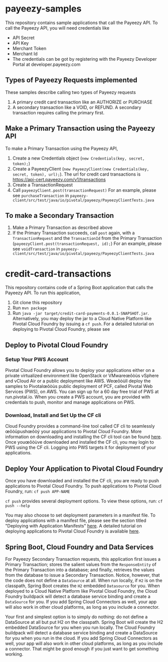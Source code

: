 # payeezy-samples
This repository contains sample applications that call the Payeezy API.
To call the Payeezy API, you will need credentials like
* API Secret
* API Key
* Merchant Token
* Merchant Id
* The credentials can be got by registering with the Payeezy Developer Portal at developer.payeezy.com

## Types of Payeezy Requests implemented
These samples describe calling two types of Payeezy requests
1. A primary credit card transaction like an AUTHORIZE or PURCHASE
2. A secondary transaction like a VOID, or REFUND. A secondary transaction requires calling the primary first.

## Make a Primary Transaction using the Payeezy API
To make a Primary Transaction using the Payeezy API, 
1. Create a new Credentials object (`new Credentials(key, secret, token);`)
2. Create a PayeezyClient (`new PayeezyClient(new Credentials(key, secret, token), url);`). The url for credit card transactions is https://api-cert.payeezy.com/v1/transactions
3. Create a TransactionRequest
4. Call `payeezyClient.post(transactionRequest)`
For an example, please see `purchaseTransaction` in `payeezy-client/src/test/java/io/pivotal/payeezy/PayeezyClientTests.java`

## To make a Secondary Transaction
1. Make a Primary Transaction as described above
2. If the Primary Transaction succeeds, call `post` again, with a `TransactionRequest` and the `TransactionId` from the Primary Transaction (`payeezyClient.post(transactionRequest, id);`)
For an example, please see `voidTransaction` in `payeezy-client/src/test/java/io/pivotal/payeezy/PayeezyClientTests.java`


# credit-card-transactions
This repository contains code of a Spring Boot application that calls the Payeezy API.
To run this application,
1. Git clone this repository
2. Run `mvn package`
3. Run `java -jar target/credit-card-payments-0.0.1-SNAPSHOT.jar`. Alternatively, you may deploy the jar to a Cloud Native Platform like Pivotal Cloud Foundry by issuing a `cf push`. For a detailed tutorial on deploying to Pivotal Cloud Foundry, please see

## Deploy to Pivotal Cloud Foundry
### Setup Your PWS Account 
Pivotal Cloud Foundry allows you to deploy your applications either on a private virtualized environment like OpenStack or VMwareœôòùs vSphere and vCloud Air or a public deployment like AWS. Weœôòùll deploy the samples to Pivotalœôòùs public deployment of PCF, called Pivotal Web Services (PWS), on AWS. You can sign up for a 60 day free trial of PWS at run.pivotal.io. When you create a PWS account, you are provided with credentials to push, monitor and manage applications on PWS.

### Download, Install and Set Up the CF cli 
Cloud Foundry provides a command-line tool called CF cli to seamlessly œôòüpushœôòý your applications to Pivotal Cloud Foundry. More information on downloading and installing the CF cli tool can be found [here](http://docs.run.pivotal.io/starting/#install-login). Once youœôòùve downloaded and installed the CF cli, you may login to PWS using the CF cli. Logging into PWS targets it for deployment of your applications.

## Deploy Your Application to Pivotal Cloud Foundry 
Once you have downloaded and installed the CF cli, you are ready to push applications to Pivotal Cloud Foundry. 
To push applications to Pivotal Cloud Foundry, run:
`cf push APP-NAME`

`cf push` provides several deployment options. To view these options, run:
`cf push --help`

You may also choose to set deployment parameters in a manifest file. To deploy applications with a manifest file, please see the section titled "Deploying with Application Manifests" [here](http://docs.run.pivotal.io/devguide/deploy-apps/manifest.html). A detailed tutorial on deploying applications to Pivotal Cloud Foundry is available [here](http://docs.run.pivotal.io/devguide/deploy-apps/deploy-app.html).

## Spring Boot, Cloud Foundry and Data Services
For Payeezy Secondary Transaction requests, this application first issues a Primary Transaction; stores the salient values from the `ResponseEntity` of the Primary Transaction into a database; and finally, retrieves the values from the database to issue a Secondary Transaction.
Notice, however, that the code does not define a `DataSource` at all. When run locally, if `H2` is on the classpath, Spring Boot creates the `H2` embedded `Datasource` for you.
When deployed to a Cloud Native Platform like Pivotal Cloud Foundry, the Cloud Foundry buildpack will detect a database service binding and create a `DataSource` for you. If you add Spring Cloud Connectors as well, your app will also work in other cloud platforms, as long as you include a connector.

Your first and simplest option is to simply do nothing: do not define a DataSource at all but put H2 on the classpath. Spring Boot will create the H2 embedded DataSource for you when you run locally. The Cloud Foundry buildpack will detect a database service binding and create a DataSource for you when you run in the cloud. If you add Spring Cloud Connectors as well, your app will also work in other cloud platforms, as long as you include a connector. That might be good enough if you just want to get something working.
